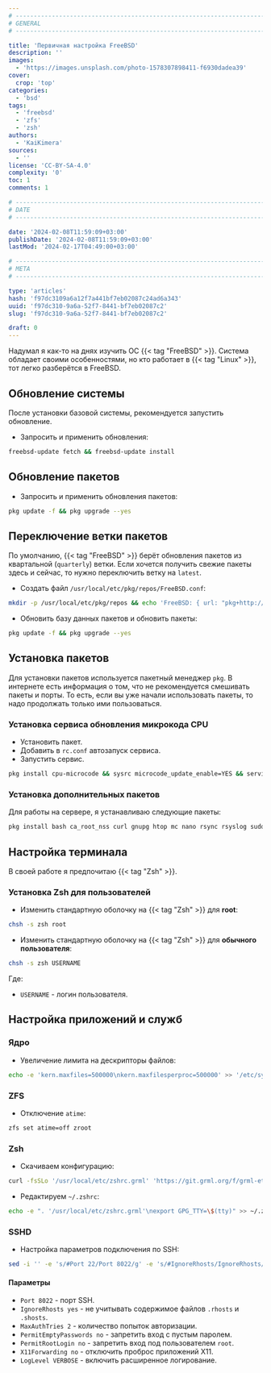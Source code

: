 ```yaml
---
# -------------------------------------------------------------------------------------------------------------------- #
# GENERAL
# -------------------------------------------------------------------------------------------------------------------- #

title: 'Первичная настройка FreeBSD'
description: ''
images:
  - 'https://images.unsplash.com/photo-1578307898411-f6930dadea39'
cover:
  crop: 'top'
categories:
  - 'bsd'
tags:
  - 'freebsd'
  - 'zfs'
  - 'zsh'
authors:
  - 'KaiKimera'
sources:
  - ''
license: 'CC-BY-SA-4.0'
complexity: '0'
toc: 1
comments: 1

# -------------------------------------------------------------------------------------------------------------------- #
# DATE
# -------------------------------------------------------------------------------------------------------------------- #

date: '2024-02-08T11:59:09+03:00'
publishDate: '2024-02-08T11:59:09+03:00'
lastMod: '2024-02-17T04:49:00+03:00'

# -------------------------------------------------------------------------------------------------------------------- #
# META
# -------------------------------------------------------------------------------------------------------------------- #

type: 'articles'
hash: 'f97dc3109a6a12f7a441bf7eb02087c24ad6a343'
uuid: 'f97dc310-9a6a-52f7-8441-bf7eb02087c2'
slug: 'f97dc310-9a6a-52f7-8441-bf7eb02087c2'

draft: 0
---
```


Надумал я как-то на днях изучить ОС {{< tag "FreeBSD" >}}. Система обладает своими особенностями, но кто работает в {{< tag "Linux" >}}, тот легко разберётся в FreeBSD.

<!--more-->

## Обновление системы

После установки базовой системы, рекомендуется запустить обновление.

- Запросить и применить обновления:

```bash
freebsd-update fetch && freebsd-update install
```

## Обновление пакетов

- Запросить и применить обновления пакетов:

```bash
pkg update -f && pkg upgrade --yes
```

## Переключение ветки пакетов

По умолчанию, {{< tag "FreeBSD" >}} берёт обновления пакетов из квартальной (`quarterly`) ветки. Если хочется получить свежие пакеты здесь и сейчас, то нужно переключить ветку на `latest`.

- Создать файл `/usr/local/etc/pkg/repos/FreeBSD.conf`:

```bash
mkdir -p /usr/local/etc/pkg/repos && echo 'FreeBSD: { url: "pkg+http://pkg.FreeBSD.org/${ABI}/latest" }' > /usr/local/etc/pkg/repos/FreeBSD.conf
```

- Обновить базу данных пакетов и обновить пакеты:

```bash
pkg update -f && pkg upgrade --yes
```

## Установка пакетов

Для установки пакетов используется пакетный менеджер `pkg`. В интернете есть информация о том, что не рекомендуется смешивать пакеты и порты. То есть, если вы уже начали использовать пакеты, то надо продолжать только ими пользоваться.

### Установка сервиса обновления микрокода CPU

- Установить пакет.
- Добавить в `rc.conf` автозапуск сервиса.
- Запустить сервис.

```bash
pkg install cpu-microcode && sysrc microcode_update_enable=YES && service microcode_update start
```

### Установка дополнительных пакетов

Для работы на сервере, я устанавливаю следующие пакеты:

```bash
pkg install bash ca_root_nss curl gnupg htop mc nano rsync rsyslog sudo zsh && sysrc syslogd_enable=NO && sysrc rsyslogd_enable=YES
```

## Настройка терминала

В своей работе я предпочитаю {{< tag "Zsh" >}}.

### Установка Zsh для пользователей

- Изменить стандартную оболочку на {{< tag "Zsh" >}} для **root**:

```bash
chsh -s zsh root
```

- Изменить стандартную оболочку на {{< tag "Zsh" >}} для **обычного пользователя**:

```bash
chsh -s zsh USERNAME
```

Где:
- `USERNAME` - логин пользователя.

## Настройка приложений и служб

### Ядро

- Увеличение лимита на дескрипторы файлов:

```bash
echo -e 'kern.maxfiles=500000\nkern.maxfilesperproc=500000' >> '/etc/sysctl.conf'
```

### ZFS

- Отключение `atime`:

```bash
zfs set atime=off zroot
```

### Zsh

- Скачиваем конфигурацию:

```bash
curl -fsSLo '/usr/local/etc/zshrc.grml' 'https://git.grml.org/f/grml-etc-core/etc/zsh/zshrc'
```

- Редактируем `~/.zshrc`:

```bash
echo -e ". '/usr/local/etc/zshrc.grml'\nexport GPG_TTY=\$(tty)" >> ~/.zshrc
```

### SSHD

- Настройка параметров подключения по SSH:

```bash
sed -i '' -e 's/#Port 22/Port 8022/g' -e 's/#IgnoreRhosts/IgnoreRhosts/g' -e 's/#MaxAuthTries 6/MaxAuthTries 2/g' -e 's/#PermitEmptyPasswords/PermitEmptyPasswords/g' -e 's/#PermitRootLogin/PermitRootLogin/g' -e 's/#X11Forwarding/X11Forwarding/g' -e 's/#LogLevel INFO/LogLevel VERBOSE/g' '/etc/ssh/sshd_config'
```

#### Параметры

- `Port 8022` - порт SSH.
- `IgnoreRhosts yes` - не учитывать содержимое файлов `.rhosts` и `.shosts`.
- `MaxAuthTries 2` - количество попыток авторизации.
- `PermitEmptyPasswords no` - запретить вход с пустым паролем.
- `PermitRootLogin no` - запретить вход под пользователем `root`.
- `X11Forwarding no` - отключить проброс приложений X11.
- `LogLevel VERBOSE` - включить расширенное логирование.
